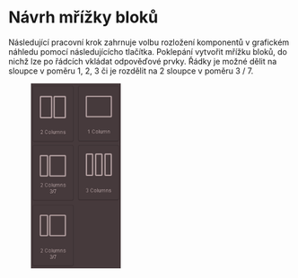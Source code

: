 # Návrh mřížky bloků

Následující pracovní krok zahrnuje volbu rozložení komponentů v grafickém náhledu pomocí následujícícho tlačítka. Poklepání vytvořit mřížku bloků, do nichž lze po řádcích vkládat odpověďové prvky. Řádky je možné dělit na sloupce v poměru 1, 2, 3 či je rozdělit na 2 sloupce v poměru 3 / 7.&#x20;

<figure><img src="../../.gitbook/assets/5.png" alt="" width="160"><figcaption></figcaption></figure>

